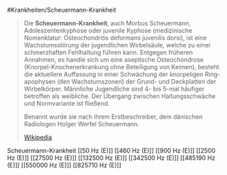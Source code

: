#Krankheiten/Scheuermann-Krankheit

> Die **Scheuermann-Krankheit**, auch Morbus Scheuermann, Adoleszentenkyphose oder juvenile Kyphose (medizinische Nomenklatur: Osteochondritis deformans juvenilis dorsi), ist eine Wachstumsstörung der jugendlichen Wirbelsäule, welche zu einer schmerzhaften Fehlhaltung führen kann. Entgegen früheren Annahmen, es handle sich um eine aseptische Osteochondrose (Knorpel-Knochenerkrankung ohne Beteiligung von Keimen), besteht die aktuellere Auffassung in einer Schwächung der knorpeligen Ring-apophysen (den Wachstumszonen) der Grund- und Deckplatten der Wirbelkörper. Männliche Jugendliche sind 4- bis 5-mal häufiger betroffen als weibliche. Der Übergang zwischen Haltungsschwäche und Normvariante ist fließend.
>
> Benannt wurde sie nach ihrem Erstbeschreiber, dem dänischen Radiologen Holger Werfel Scheuermann.
>
> [Wikipedia](https://de.wikipedia.org/wiki/Scheuermann-Krankheit)

Scheuermann-Krankheit
[[50 Hz (E)]]
[[460 Hz (E)]]
[[900 Hz (E)]]
[[2500 Hz (E)]]
[[27500 Hz (E)]]
[[132500 Hz (E)]]
[[342500 Hz (E)]]
[[485190 Hz (E)]]
[[550000 Hz (E)]]
[[825710 Hz (E)]]